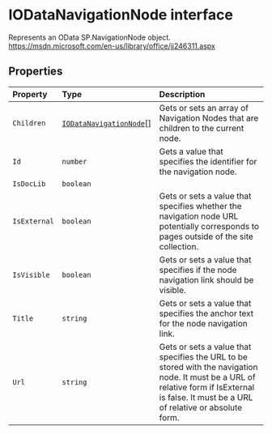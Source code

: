 # IODataNavigationNode interface





Represents an OData SP.NavigationNode object. 
https://msdn.microsoft.com/en-us/library/office/jj246311.aspx




## Properties

| Property	   | Type	| Description|
|:-------------|:-------|:-----------|
|`Children`      | [`IODataNavigationNode`](../sp-client-base/iodatanavigationnode.md)[] | Gets or sets an array of Navigation Nodes that are children to the current node. |
|`Id`      | `number` | Gets a value that specifies the identifier for the navigation node. |
|`IsDocLib`      | `boolean` |  |
|`IsExternal`      | `boolean` | Gets or sets a value that specifies whether the navigation node URL potentially  corresponds to pages outside of the site collection. |
|`IsVisible`      | `boolean` | Gets or sets a value that specifies if the node navigation link should be visible. |
|`Title`      | `string` | Gets or sets a value that specifies the anchor text for the node navigation link. |
|`Url`      | `string` | Gets or sets a value that specifies the URL to be stored with the navigation node.  It must be a URL of relative form if IsExternal is false. It must be a URL of  relative or absolute form. |





